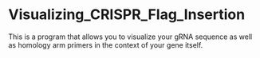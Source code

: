 # Visualizing_CRISPR_Flag_Insertion
This is a program that allows you to visualize your gRNA sequence as well as homology arm primers in the context of your gene itself.
